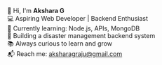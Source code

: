 👋 Hi, I'm **Akshara G**  
💻 Aspiring Web Developer | Backend Enthusiast  
🌱 Currently learning: Node.js, APIs, MongoDB  
🔧 Building a disaster management backend system  
📚 Always curious to learn and grow  
📬 Reach me: aksharagraju@gmail.com
